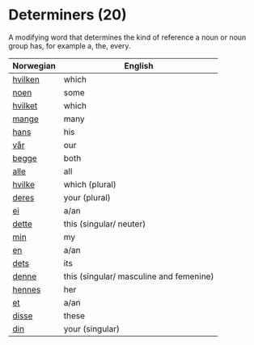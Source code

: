 # Determiners (20)

A modifying word that determines the kind of reference a noun or noun group has, for example a, the, every.

| Norwegian | English |
| --- | --- |
| [hvilken](https://www.ordnett.no/search?language=no&phrase=hvilken) | which | m |
| [noen](https://www.ordnett.no/search?language=no&phrase=noen) | some |  |
| [hvilket](https://www.ordnett.no/search?language=no&phrase=hvilket) | which | i |
| [mange](https://www.ordnett.no/search?language=no&phrase=mange) | many |  |
| [hans](https://www.ordnett.no/search?language=no&phrase=hans) | his | m |
| [vår](https://www.ordnett.no/search?language=no&phrase=vår) | our |  |
| [begge](https://www.ordnett.no/search?language=no&phrase=begge) | both |  |
| [alle](https://www.ordnett.no/search?language=no&phrase=alle) | all |  |
| [hvilke](https://www.ordnett.no/search?language=no&phrase=hvilke) | which (plural) |  |
| [deres](https://www.ordnett.no/search?language=no&phrase=deres) | your (plural) |  |
| [ei](https://www.ordnett.no/search?language=no&phrase=ei) | a/an | f |
| [dette](https://www.ordnett.no/search?language=no&phrase=dette) | this (singular/ neuter) |  |
| [min](https://www.ordnett.no/search?language=no&phrase=min) | my |  |
| [en](https://www.ordnett.no/search?language=no&phrase=en) | a/an | m |
| [dets](https://www.ordnett.no/search?language=no&phrase=dets) | its | i |
| [denne](https://www.ordnett.no/search?language=no&phrase=denne) | this (singular/ masculine and femenine) |  |
| [hennes](https://www.ordnett.no/search?language=no&phrase=hennes) | her | f |
| [et](https://www.ordnett.no/search?language=no&phrase=et) | a/an | i |
| [disse](https://www.ordnett.no/search?language=no&phrase=disse) | these |  |
| [din](https://www.ordnett.no/search?language=no&phrase=din) | your (singular) |  |

